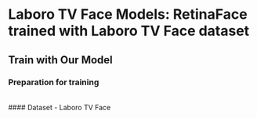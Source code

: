 Laboro TV Face Models: RetinaFace trained with Laboro TV Face dataset
======

Train with Our Model
---
### Preparation for training
<br>
#### Dataset - Laboro TV Face 
